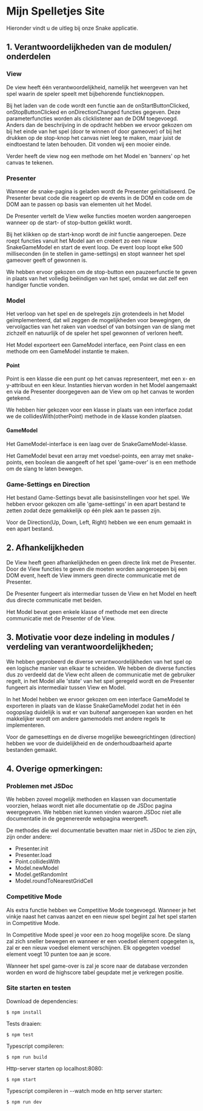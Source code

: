 # Mijn Spelletjes Site

Hieronder vindt u de uitleg bij onze Snake applicatie.


## 1. Verantwoordelijkheden van de modulen/ onderdelen

### View

De view heeft één verantwoordelijkheid, namelijk het weergeven van het spel waarin de speler speelt met bijbehorende functieknoppen.

Bij het laden van de code wordt een functie aan de onStartButtonClicked,
onStopButtonClicked en onDirectionChanged functies gegeven. Deze parameterfuncties worden als clicklistener aan de DOM toegevoegd.
Anders dan de beschrijving in de opdracht hebben we ervoor gekozen om bij het einde van het spel (door te winnen of door gameover) of bij het drukken op de stop-knop het canvas niet leeg te maken, maar juist de eindtoestand te laten behouden. Dit vonden wij een mooier einde.

Verder heeft de view nog een methode om het Model en 'banners' op het canvas te tekenen.


### Presenter

Wanneer de snake-pagina is geladen wordt de Presenter geïnitialiseerd. De Presenter bevat code die reageert op de events in de DOM en code om de DOM aan te passen op basis van elementen uit het Model.

De Presenter vertelt de View welke functies moeten worden aangeroepen wanneer op de start- of stop-button geklikt wordt.

Bij het klikken op de start-knop wordt de <i>init</i> functie aangeroepen. Deze roept functies vanuit het Model aan en creëert zo een nieuw SnakeGameModel en start de event loop.
De event loop loopt elke 500 milliseconden (in te stellen in game-settings) en stopt wanneer het spel gameover geeft of gewonnen is.

We hebben ervoor gekozen om de stop-button een pauzeerfunctie te geven in plaats van het volledig beëindigen van het spel, omdat we dat zelf een handiger functie vonden.


### Model

Het verloop van het spel en de spelregels zijn grotendeels in het Model geïmplementeerd, dat wil zeggen de mogelijkheden voor bewegingen, de vervolgacties van het raken van voedsel of van botsingen van de slang met zichzelf en natuurlijk of de speler het spel gewonnen of verloren heeft.

Het Model exporteert een GameModel interface, een Point class en een methode om een GameModel instantie te maken.


#### Point

Point is een klasse die een punt op het canvas representeert, met een x- en y-attribuut en een kleur. Instanties hiervan worden in het Model aangemaakt en via de Presenter doorgegeven aan de View om op het canvas te worden getekend.

We hebben hier gekozen voor een klasse in plaats van een interface zodat we de collidesWith(otherPoint) methode in de klasse konden plaatsen.

#### GameModel

Het GameModel-interface is een laag over de SnakeGameModel-klasse.

Het GameModel bevat een array met voedsel-points, een array met snake-points, een boolean die aangeeft of het spel 'game-over' is en een methode om de slang te laten bewegen.


### Game-Settings en Direction

Het bestand Game-Settings bevat alle basisinstellingen voor het spel. We hebben ervoor gekozen om alle 'game-settings' in een apart bestand te zetten zodat deze gemakkelijk op één plek aan te passen zijn.

Voor de Direction(Up, Down, Left, Right) hebben we een enum gemaakt in een apart bestand.

## 2. Afhankelijkheden

De View heeft geen afhankelijkheden en geen directe link met de Presenter. Door de View functies te geven die moeten worden aangeroepen bij een DOM event, heeft de View immers geen directe communicatie met de Presenter.

De Presenter fungeert als intermediar tussen de View en het Model en heeft dus directe communicatie met beiden.

Het Model bevat geen enkele klasse of methode met een directe communicatie met de Presenter of de View.


## 3. Motivatie voor deze indeling in modules / verdeling van verantwoordelijkheden;

We hebben geprobeerd de diverse verantwoordelijkheden van het spel op een logische manier van elkaar te scheiden. We hebben de diverse functies dus zo verdeeld dat de View echt alleen de communicatie met de gebruiker regelt, in het Model alle 'state' van het spel geregeld wordt en de Presenter fungeert als intermediair tussen View en Model.

In het Model hebben we ervoor gekozen om een interface GameModel te exporteren in plaats van de klasse SnakeGameModel zodat het in één oogopslag duidelijk is wat er van buitenaf aangeroepen kan worden en het makkelijker wordt om andere gamemodels met andere regels te implementeren.

Voor de gamesettings en de diverse mogelijke beweegrichtingen (direction) hebben we voor de duidelijkheid en de onderhoudbaarheid aparte bestanden gemaakt.  

## 4. Overige opmerkingen:

### Problemen met JSDoc
We hebben zoveel mogelijk methoden en klassen van documentatie voorzien, helaas wordt niet alle documentatie op de JSDoc pagina weergegeven.
We hebben niet kunnen vinden waarom JSDoc niet alle documentatie in de gegenereerde webpagina weergeeft.

De methodes die wel documentatie bevatten maar niet in JSDoc te zien zijn, zijn onder andere:
- Presenter.init
- Presenter.load
- Point.collidesWith
- Model.newModel
- Model.getRandomInt
- Model.roundToNearestGridCell

### Competitive Mode

Als extra functie hebben we Competitive Mode toegevoegd. Wanneer je het vinkje naast het canvas aanzet en een nieuw spel begint
zal het spel starten in Competitive Mode.

In Competitive Mode speel je voor een zo hoog mogelijke score. De slang zal zich sneller bewegen en wanneer er een voedsel
element opgegeten is, zal er een nieuw voedsel element verschijnen. Elk opgegeten voedsel element voegt 10 punten toe aan je score.

Wanneer het spel game-over is zal je score naar de database verzonden worden en word de highscore tabel geupdate met je verkregen positie.

### Site starten en testen

Download de dependencies:
```
$ npm install
```

Tests draaien:

```
$ npm test
```

Typescript compileren:

```
$ npm run build
```

Http-server starten op localhost:8080:

```
$ npm start
```

Typescript compileren in --watch mode en http server starten:

```
$ npm run dev
```
